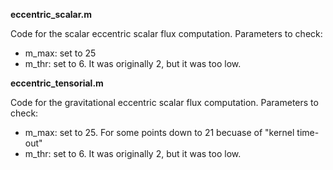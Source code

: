 **eccentric_scalar.m**

Code for the scalar eccentric scalar flux computation. 
Parameters to check: 
- m_max: set to 25
- m_thr: set to 6. It was originally 2, but it was too low. 

**eccentric_tensorial.m**

Code for the gravitational eccentric scalar flux computation. 
Parameters to check: 
- m_max: set to 25. For some points down to 21 becuase of "kernel time-out"
- m_thr: set to 6. It was originally 2, but it was too low.
